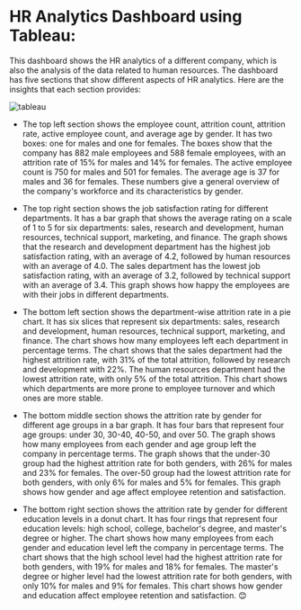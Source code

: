 # HR Analytics Dashboard using Tableau:
This dashboard shows the HR analytics of a different company, which is also the analysis of the data related to human resources. The dashboard has five sections that show different aspects of HR analytics. Here are the insights that each section provides:

![tableau](https://github.com/sherifRoshdy/HR-Analytics/assets/77529268/eb810611-aed6-4ba5-8147-83d44df0a039)


- The top left section shows the employee count, attrition count, attrition rate, active employee count, and average age by gender. It has two boxes: one for males and one for females. The boxes show that the company has 882 male employees and 588 female employees, with an attrition rate of 15% for males and 14% for females. The active employee count is 750 for males and 501 for females. The average age is 37 for males and 36 for females. These numbers give a general overview of the company's workforce and its characteristics by gender.<br>

- The top right section shows the job satisfaction rating for different departments. It has a bar graph that shows the average rating on a scale of 1 to 5 for six departments: sales, research and development, human resources, technical support, marketing, and finance. The graph shows that the research and development department has the highest job satisfaction rating, with an average of 4.2, followed by human resources with an average of 4.0. The sales department has the lowest job satisfaction rating, with an average of 3.2, followed by technical support with an average of 3.4. This graph shows how happy the employees are with their jobs in different departments.<br>

- The bottom left section shows the department-wise attrition rate in a pie chart. It has six slices that represent six departments: sales, research and development, human resources, technical support, marketing, and finance. The chart shows how many employees left each department in percentage terms. The chart shows that the sales department had the highest attrition rate, with 31% of the total attrition, followed by research and development with 22%. The human resources department had the lowest attrition rate, with only 5% of the total attrition. This chart shows which departments are more prone to employee turnover and which ones are more stable.<br>

- The bottom middle section shows the attrition rate by gender for different age groups in a bar graph. It has four bars that represent four age groups: under 30, 30-40, 40-50, and over 50. The graph shows how many employees from each gender and age group left the company in percentage terms. The graph shows that the under-30 group had the highest attrition rate for both genders, with 26% for males and 23% for females. The over-50 group had the lowest attrition rate for both genders, with only 6% for males and 5% for females. This graph shows how gender and age affect employee retention and satisfaction.<br>

- The bottom right section shows the attrition rate by gender for different education levels in a donut chart. It has four rings that represent four education levels: high school, college, bachelor's degree, and master's degree or higher. The chart shows how many employees from each gender and education level left the company in percentage terms. The chart shows that the high school level had the highest attrition rate for both genders, with 19% for males and 18% for females. The master's degree or higher level had the lowest attrition rate for both genders, with only 10% for males and 9% for females. This chart shows how gender and education affect employee retention and satisfaction.
 😊
